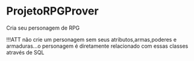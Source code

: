 # ProjetoRPGProver
Cria seu personagem de RPG

!!!ATT não crie um personagem sem seus atributos,armas,poderes e armaduras...o personagem é diretamente relacionado com essas classes através de SQL
